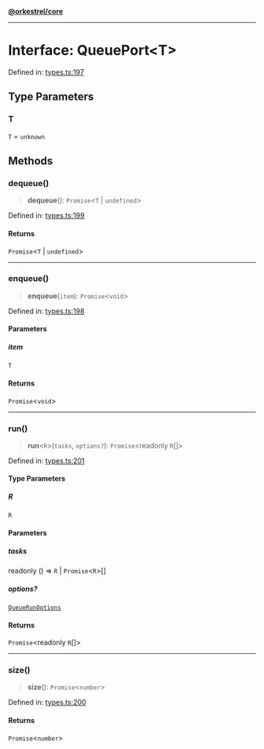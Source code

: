 [**@orkestrel/core**](../index.md)

***

# Interface: QueuePort\<T\>

Defined in: [types.ts:197](https://github.com/orkestrel/core/blob/cbe5b2d7b027ca6f0f1301ef32750afb69b4764b/src/types.ts#L197)

## Type Parameters

### T

`T` = `unknown`

## Methods

### dequeue()

> **dequeue**(): `Promise`\<`T` \| `undefined`\>

Defined in: [types.ts:199](https://github.com/orkestrel/core/blob/cbe5b2d7b027ca6f0f1301ef32750afb69b4764b/src/types.ts#L199)

#### Returns

`Promise`\<`T` \| `undefined`\>

***

### enqueue()

> **enqueue**(`item`): `Promise`\<`void`\>

Defined in: [types.ts:198](https://github.com/orkestrel/core/blob/cbe5b2d7b027ca6f0f1301ef32750afb69b4764b/src/types.ts#L198)

#### Parameters

##### item

`T`

#### Returns

`Promise`\<`void`\>

***

### run()

> **run**\<`R`\>(`tasks`, `options?`): `Promise`\<readonly `R`[]\>

Defined in: [types.ts:201](https://github.com/orkestrel/core/blob/cbe5b2d7b027ca6f0f1301ef32750afb69b4764b/src/types.ts#L201)

#### Type Parameters

##### R

`R`

#### Parameters

##### tasks

readonly () => `R` \| `Promise`\<`R`\>[]

##### options?

[`QueueRunOptions`](QueueRunOptions.md)

#### Returns

`Promise`\<readonly `R`[]\>

***

### size()

> **size**(): `Promise`\<`number`\>

Defined in: [types.ts:200](https://github.com/orkestrel/core/blob/cbe5b2d7b027ca6f0f1301ef32750afb69b4764b/src/types.ts#L200)

#### Returns

`Promise`\<`number`\>
